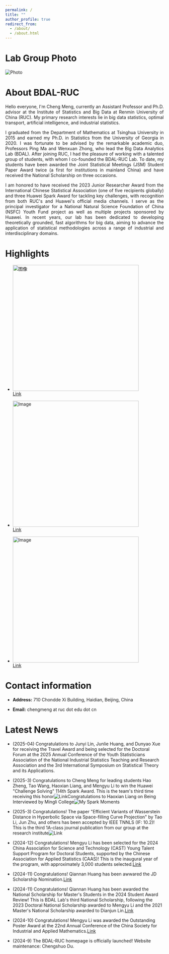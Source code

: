 ```yaml
---
permalink: /
title: ""
author_profile: true
redirect_from: 
  - /about/
  - /about.html
---
```


Lab Group Photo
======
![Photo](../files/实验室合照.jpg)


About BDAL-RUC
======
<p style="text-align: justify;">
Hello everyone, I'm Cheng Meng, currently an Assistant Professor and Ph.D. advisor at the Institute of Statistics and Big Data at Renmin University of China (RUC). My primary research interests lie in big data statistics, optimal transport, artificial intelligence, and industrial statistics.
</p>

<p style="text-align: justify;">
I graduated from the Department of Mathematics at Tsinghua University in 2015 and earned my Ph.D. in Statistics from the University of Georgia in 2020. I was fortunate to be advised by the remarkable academic duo, Professors Ping Ma and Wenxuan Zhong, who lead the Big Data Analytics Lab (BDAL). After joining RUC, I had the pleasure of working with a talented group of students, with whom I co-founded the BDAL-RUC Lab. To date, my students have been awarded the Joint Statistical Meetings (JSM) Student Paper Award twice (a first for institutions in mainland China) and have received the National Scholarship on three occasions.
</p>

<p style="text-align: justify;">
I am honored to have received the 2023 Junior Researcher Award from the International Chinese Statistical Association (one of five recipients globally) and three Huawei Spark Award for tackling key challenges, with recognition from both RUC's and Huawei's official media channels. I serve as the principal investigator for a National Natural Science Foundation of China (NSFC) Youth Fund project as well as multiple projects sponsored by Huawei. In recent years, our lab has been dedicated to developing theoretically grounded, fast algorithms for big data, aiming to advance the application of statistical methodologies across a range of industrial and interdisciplinary domains.
</p>

Highlights
=====

-  <img src="https://cheng-bdal.github.io//images/赛道.jpg" alt="图像" width="400"><br>
  [Link](https://mp.weixin.qq.com/s/jtmVn6od7OL0Z7EPplROpQ)

-  <img src="https://cheng-bdal.github.io//images/新生讲话.jpg" alt="Image" width="400"><br>
  [Link](https://mp.weixin.qq.com/s/bSx9Vl2pe-LEdYZdeyDGRQ)
  
- <img src="https://cheng-bdal.github.io//images/清华校友.jpg" alt="Image" width="400"><br>
  [Link](https://mp.weixin.qq.com/s/OQwr1EvCYTcqG4Tm2Yl84Q)

Contact information
======
- **Address:** 710 Chondde Xi Building, Haidian, Beijing, China

- **Email:** chengmeng at ruc dot edu dot cn

Latest News
=====
- (2025-04) Congratulations to Junyi Lin, Junlie Huang, and Dunyao Xue for receiving the Travel Award and being selected for the Doctoral Forum at the 2025 Annual Conference of the Youth Statisticians Association of the National Industrial Statistics Teaching and Research Association and the 3rd International Symposium on Statistical Theory and its Applications.

- (2025-3) Congratulations to Cheng Meng for leading students Hao Zheng, Tao Wang, Haoxian Liang, and Mengyu Li to win the Huawei "Challenge Solving" 114th Spark Award. This is the team's third time receiving this honor![Link](https://mp.weixin.qq.com/s/NXFraboslDTdyHaGAFEjFA)Congratulations to Haoxian Liang on Being Interviewed by Mingli College![My Spark Moments](https://mp.weixin.qq.com/s/0SyJYpWQNhOvDi2sjYaxOg)

- (2025-3) Congratulations! The paper "Efficient Variants of Wasserstein Distance in Hyperbolic Space via Space-filling Curve Projection" by Tao Li, Jun Zhu, and others has been accepted by IEEE TNNLS (IF: 10.2)! This is the third 1A-class journal publication from our group at the research institute![Link](https://mp.weixin.qq.com/s/1LUVaZowmOd9oIREQAScgA)


- (2024-12) Congratulations! Mengyu Li has been selected for the 2024 China Association for Science and Technology (CAST) Young Talent Support Program for Doctoral Students, supported by the Chinese Association for Applied Statistics (CAAS)! This is the inaugural year of the program, with approximately 3,000 students selected.[Link](https://mp.weixin.qq.com/s/rRtjWDszTF0U0GonVTHsRA)

- (2024-11) Congratulations! Qiannan Huang has been awwared the JD Scholarship Nomination.[Link](https://mp.weixin.qq.com/s/yr_M4j9BJM41Ku5_H25O0Q)

- (2024-11) Congratulations! Qiannan Huang has been awarded the National Scholarship for Master's Students in the 2024 Student Award Review! This is BDAL Lab's third National Scholarship, following the 2023 Doctoral National Scholarship awarded to Mengyu Li and the 2021 Master's National Scholarship awarded to Dianjun Lin.[Link](https://cheng-bdal.github.io//images/黄倩楠国奖.jpg)

- (2024-10) Congratulations! Mengyu Li was awarded the Outstanding Poster Award at the 22nd Annual Conference of the China Society for Industrial and Applied Mathematics.[Link](https://mp.weixin.qq.com/s/ffKNLItqx5vv-P0r3Yd2QQ)

- (2024-9) The BDAL-RUC homepage is officially launched! Website maintenance: Chengshuo Du.
